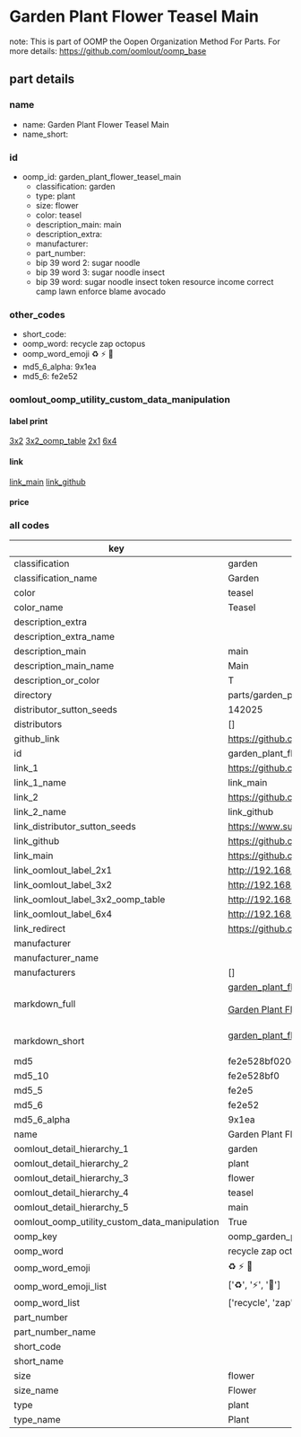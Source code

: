 # Garden Plant Flower Teasel Main  

note: This is part of OOMP the Oopen Organization Method For Parts. For more details: https://github.com/oomlout/oomp_base

##  part details
  







### name
* name: Garden Plant Flower Teasel Main
* name_short: 
### id
* oomp_id: garden_plant_flower_teasel_main
  * classification: garden
  * type: plant
  * size: flower
  * color: teasel
  * description_main: main
  * description_extra: 
  * manufacturer: 
  * part_number: 
  * bip 39 word 2: sugar noodle
  * bip 39 word 3: sugar noodle insect
  * bip 39 word: sugar noodle insect token resource income correct camp lawn enforce blame avocado

### other_codes
* short_code: 
* oomp_word: recycle zap octopus
* oomp_word_emoji :recycle: :zap: :octopus:
* md5_6_alpha: 9x1ea
* md5_6: fe2e52






### oomlout_oomp_utility_custom_data_manipulation
#### label print
[3x2](http://192.168.1.245:1112/?label=oomp%209x1ea)
[3x2_oomp_table](http://192.168.1.108:1112/?label=oomp%209x1ea)
[2x1](http://192.168.1.242:1112/?label=oomp%209x1ea)
[6x4](http://192.168.1.55:1112/?label=oomp%209x1ea)    

#### link

[link_main](https://github.com/oomlout/oomlout_oomp_version_1_messy/tree/main/parts/garden_plant_flower_teasel_main) [link_github](https://github.com/oomlout/oomlout_oomp_version_1_messy/tree/main/parts/garden_plant_flower_teasel_main)                             

#### price







### all codes 
| key | value |  
| --- | --- |  
| classification | garden |  
| classification_name | Garden |  
| color | teasel |  
| color_name | Teasel |  
| description_extra |  |  
| description_extra_name |  |  
| description_main | main |  
| description_main_name | Main |  
| description_or_color | T  |  
| directory | parts/garden_plant_flower_teasel_main |  
| distributor_sutton_seeds | 142025 |  
| distributors | [] |  
| github_link | https://github.com/oomlout/oomlout_oomp_part_src/tree/main/parts/garden_plant_flower_teasel_main |  
| id | garden_plant_flower_teasel_main |  
| link_1 | https://github.com/oomlout/oomlout_oomp_version_1_messy/tree/main/parts/garden_plant_flower_teasel_main |  
| link_1_name | link_main |  
| link_2 | https://github.com/oomlout/oomlout_oomp_version_1_messy/tree/main/parts/garden_plant_flower_teasel_main |  
| link_2_name | link_github |  
| link_distributor_sutton_seeds | https://www.suttons.co.uk/SUSGWE184/teasel-seeds-for-pollinators_mh-53151 |  
| link_github | https://github.com/oomlout/oomlout_oomp_version_1_messy/tree/main/parts/garden_plant_flower_teasel_main |  
| link_main | https://github.com/oomlout/oomlout_oomp_version_1_messy/tree/main/parts/garden_plant_flower_teasel_main |  
| link_oomlout_label_2x1 | http://192.168.1.242:1112/?label=oomp%209x1ea |  
| link_oomlout_label_3x2 | http://192.168.1.245:1112/?label=oomp%209x1ea |  
| link_oomlout_label_3x2_oomp_table | http://192.168.1.108:1112/?label=oomp%209x1ea |  
| link_oomlout_label_6x4 | http://192.168.1.55:1112/?label=oomp%209x1ea |  
| link_redirect | https://github.com/oomlout/oomlout_oomp_version_1_messy/tree/main/parts/garden_plant_flower_teasel_main |  
| manufacturer |  |  
| manufacturer_name |  |  
| manufacturers | [] |  
| markdown_full | [garden_plant_flower_teasel_main](none)<br>[](none)<br>[Garden Plant Flower Teasel Main](none)<br><br> |  
| markdown_short | [garden_plant_flower_teasel_main](none)<br><br> |  
| md5 | fe2e528bf020c611ca5bce3eea2586c6 |  
| md5_10 | fe2e528bf0 |  
| md5_5 | fe2e5 |  
| md5_6 | fe2e52 |  
| md5_6_alpha | 9x1ea |  
| name | Garden Plant Flower Teasel Main |  
| oomlout_detail_hierarchy_1 | garden |  
| oomlout_detail_hierarchy_2 | plant |  
| oomlout_detail_hierarchy_3 | flower |  
| oomlout_detail_hierarchy_4 | teasel |  
| oomlout_detail_hierarchy_5 | main |  
| oomlout_oomp_utility_custom_data_manipulation | True |  
| oomp_key | oomp_garden_plant_flower_teasel_main |  
| oomp_word | recycle zap octopus |  
| oomp_word_emoji | :recycle: :zap: :octopus: |  
| oomp_word_emoji_list | [':recycle:', ':zap:', ':octopus:'] |  
| oomp_word_list | ['recycle', 'zap', 'octopus'] |  
| part_number |  |  
| part_number_name |  |  
| short_code |  |  
| short_name |  |  
| size | flower |  
| size_name | Flower |  
| type | plant |  
| type_name | Plant |  
